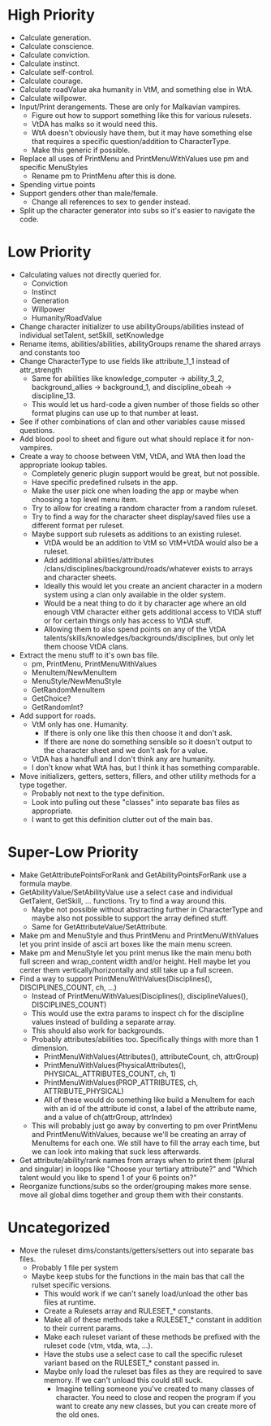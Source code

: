# High Priority
* Calculate generation.
* Calculate conscience.
* Calculate conviction.
* Calculate instinct.
* Calculate self-control.
* Calculate courage.
* Calculate roadValue aka humanity in VtM, and something else in WtA.
* Calculate willpower.
* Input/Print derangements. These are only for Malkavian vampires.
    * Figure out how to support something like this for various rulesets.
    * VtDA has malks so it would need this.
    * WtA doesn't obviously have them, but it may have something else that requires a specific question/addition to CharacterType.
    * Make this generic if possible.
* Replace all uses of PrintMenu and PrintMenuWithValues use pm and specific MenuStyles
    * Rename pm to PrintMenu after this is done.
* Spending virtue points
* Support genders other than male/female.
    * Change all references to sex to gender instead.
* Split up the character generator into subs so it's easier to navigate the code.

# Low Priority
* Calculating values not directly queried for.
    * Conviction
    * Instinct
    * Generation
    * Willpower
    * Humanity/RoadValue
* Change character initializer to use abilityGroups/abilities instead of individual setTalent, setSkill, setKnowledge
* Rename items, abilities/abilities, abilityGroups rename the shared arrays and constants too
* Change CharacterType to use fields like attribute_1_1 instead of attr_strength
    * Same for abilities like knowledge_computer -> ability_3_2, background_allies -> background_1, and discipline_obeah -> discipline_13.
    * This would let us hard-code a given number of those fields so other format plugins can use up to that number at least.
* See if other combinations of clan and other variables cause missed questions.
* Add blood pool to sheet and figure out what should replace it for non-vampires.
* Create a way to choose between VtM, VtDA, and WtA then load the appropriate lookup tables.
    * Completely generic plugin support would be great, but not possible.
    * Have specific predefined rulsets in the app.
    * Make the user pick one when loading the app or maybe when choosing a top level menu item.
    * Try to allow for creating a random character from a random ruleset.
    * Try to find a way for the character sheet display/saved files use a different format per ruleset.
    * Maybe support sub rulesets as additions to an existing ruleset.
        * VtDA would be an addition to VtM so VtM+VtDA would also be a ruleset.
        * Add additional abilities/attributes /clans/disciplines/background/roads/whatever exists to arrays and character sheets.
        * Ideally this would let you create an ancient character in a modern system using a clan only available in the older system.
        * Would be a neat thing to do it by character age where an old enough VtM character either gets additional access to VtDA stuff or for certain things only has access to VtDA stuff.
        * Allowing them to also spend points on any of the VtDA talents/skills/knowledges/backgrounds/disciplines, but only let them choose VtDA clans.
* Extract the menu stuff to it's own bas file.
    * pm, PrintMenu, PrintMenuWithValues
    * MenuItem/NewMenuItem
    * MenuStyle/NewMenuStyle
    * GetRandomMenuItem
    * GetChoice?
    * GetRandomInt?    
* Add support for roads.
    * VtM only has one. Humanity.
        * If there is only one like this then choose it and don't ask.
        * If there are none do something sensible so it doesn't output to the character sheet and we don't ask for a value.
    * VtDA has a handfull and I don't think any are humanity.
    * I don't know what WtA has, but I think it has something comparable.
* Move initializers, getters, setters, fillers, and other utility methods for a type together.
    * Probably not next to the type definition.
    * Look into pulling out these "classes" into separate bas files as appropriate.
    * I want to get this definition clutter out of the main bas.

# Super-Low Priority
* Make GetAttributePointsForRank and GetAbilityPointsForRank use a formula maybe.
* GetAbilityValue/SetAbilityValue use a select case and individual GetTalent, GetSkill, ... functions. Try to find a way around this.
    * Maybe not possible without abstracting further in CharacterType and maybe also not possible to support the array defined stuff.
    * Same for GetAttributeValue/SetAttribute.
* Make pm and MenuStyle and thus PrintMenu and PrintMenuWithValues let you print inside of ascii art boxes like the main menu screen.
* Make pm and MenuStyle let you print menus like the main menu both full screen and wrap_content width and/or height. Hell maybe let you center them vertically/horizontally and still take up a full screen.
* Find a way to support PrintMenuWithValues(Disciplines(), DISCIPLINES_COUNT, ch, ...)
    * Instead of PrintMenuWithValues(Disciplines(), disciplineValues(), DISCIPLINES_COUNT)
    * This would use the extra params to inspect ch for the discipline values instead of building a separate array.
    * This should also work for backgrounds.
    * Probably attributes/abilities too. Specifically things with more than 1 dimension.
        * PrintMenuWithValues(Attributes(), attributeCount, ch, attrGroup)
        * PrintMenuWithValues(PhysicalAttributes(), PHYSICAL_ATTRIBUTES_COUNT, ch, 1)
        * PrintMenuWithValues(PROP_ATTRIBUTES, ch, ATTRIBUTE_PHYSICAL)
        * All of these would do something like build a MenuItem for each with an id of the attribute id const, a label of the attribute name, and a value of ch(attrGroup, attrIndex)
    * This will probably just go away by converting to pm over PrintMenu and PrintMenuWithValues, because we'll be creating an array of MenuItems for each one. We still have to fill the array each time, but we can look into making that suck less afterwards.
* Get attribute/ability/rank names from arrays when to print them (plural and singular) in loops like "Choose your tertiary attribute?" and "Which talent would you like to spend 1 of your 6 points on?"
* Reorganize functions/subs so the order/grouping makes more sense. move all global dims together and group them with their constants.

# Uncategorized
* Move the ruleset dims/constants/getters/setters out into separate bas files.
    * Probably 1 file per system
    * Maybe keep stubs for the functions in the main bas that call the rulset specific versions.
        * This would work if we can't sanely load/unload the other bas files at runtime.
        * Create a Rulesets array and RULESET_* constants.
        * Make all of these methods take a RULESET_* constant in addition to their current params.
        * Make each ruleset variant of these methods be prefixed with the ruleset code (vtm, vtda, wta, ...).
        * Have the stubs use a select case to call the specific ruleset variant based on the RULESET_* constant passed in.
        * Maybe only load the ruleset bas files as they are required to save memory. If we can't unload this could still suck.
            * Imagine telling someone you've created to many classes of character. You need to close and reopen the program if you want to create any new classes, but you can create more of the old ones.

